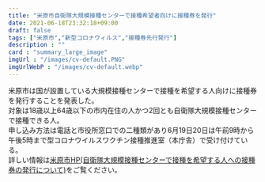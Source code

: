 ```yaml
---
title: "米原市自衛隊大規模接種センターで接種希望者向けに接種券を発行"
date: 2021-06-18T23:32:18+09:00
draft: false
tags: ["米原市","新型コロナウィルス","接種券先行発行"]
description : ""
card : "summary_large_image"
imgUrl : "/images/cv-default.PNG"
imgUrlWebP : "/images/cv-default.webp"
---
```

米原市は国が設置している大規模接種センターで接種を希望する人向けに接種券を発行することを発表した。  
対象は18歳以上64歳以下の市内在住の人かつ2回とも自衛隊大規模接種センターで接種できる人。  
申し込み方法は電話と市役所窓口での二種類があり6月19日20日は午前9時から午後5時まで型コロナウイルスワクチン接種推進室（本庁舎）で受け付けている。  
詳しい情報は[米原市HP(自衛隊大規模接種センターで接種を希望する人への接種券の発行について)](https://www.city.maibara.lg.jp/soshiki/kenko_fukushi/wakutin/16173.html)をご覧ください。